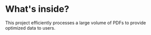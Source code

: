 # What's inside?
This project efficiently processes a large volume of PDFs to provide optimized data to users.
